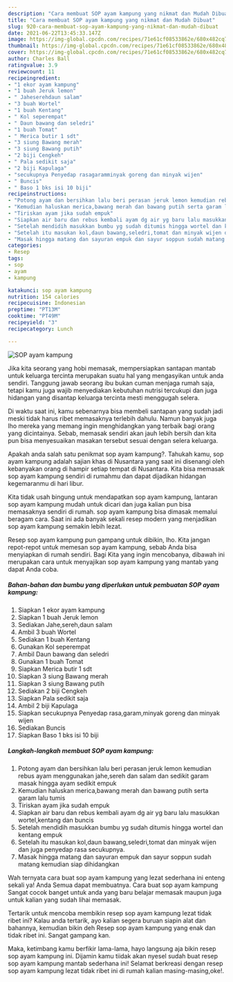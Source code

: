 ```yaml
---
description: "Cara membuat SOP ayam kampung yang nikmat dan Mudah Dibuat"
title: "Cara membuat SOP ayam kampung yang nikmat dan Mudah Dibuat"
slug: 920-cara-membuat-sop-ayam-kampung-yang-nikmat-dan-mudah-dibuat
date: 2021-06-22T13:45:33.147Z
image: https://img-global.cpcdn.com/recipes/71e61cf08533862e/680x482cq70/sop-ayam-kampung-foto-resep-utama.jpg
thumbnail: https://img-global.cpcdn.com/recipes/71e61cf08533862e/680x482cq70/sop-ayam-kampung-foto-resep-utama.jpg
cover: https://img-global.cpcdn.com/recipes/71e61cf08533862e/680x482cq70/sop-ayam-kampung-foto-resep-utama.jpg
author: Charles Ball
ratingvalue: 3.9
reviewcount: 11
recipeingredient:
- "1 ekor ayam kampung"
- "1 buah Jeruk lemon"
- " Jaheserehdaun salam"
- "3 buah Wortel"
- "1 buah Kentang"
- " Kol seperempat"
- " Daun bawang dan seledri"
- "1 buah Tomat"
- " Merica butir 1 sdt"
- "3 siung Bawang merah"
- "3 siung Bawang putih"
- "2 biji Cengkeh"
- " Pala sedikit saja"
- "2 biji Kapulaga"
- "secukupnya Penyedap rasagaramminyak goreng dan minyak wijen"
- " Buncis"
- " Baso 1 bks isi 10 biji"
recipeinstructions:
- "Potong ayam dan bersihkan lalu beri perasan jeruk lemon kemudian rebus ayam menggunakan jahe,sereh dan salam dan sedikit garam masak hingga ayam sedikit empuk"
- "Kemudian haluskan merica,bawang merah dan bawang putih serta garam lalu tumis"
- "Tiriskan ayam jika sudah empuk"
- "Siapkan air baru dan rebus kembali ayam dg air yg baru lalu masukkan wortel,kentang dan buncis"
- "Setelah mendidih masukkan bumbu yg sudah ditumis hingga wortel dan kentang empuk"
- "Setelah itu masukan kol,daun bawang,seledri,tomat dan minyak wijen dan juga penyedap rasa secukupnya."
- "Masak hingga matang dan sayuran empuk dan sayur soppun sudah matang kemudian siap dihidangkan"
categories:
- Resep
tags:
- sop
- ayam
- kampung

katakunci: sop ayam kampung 
nutrition: 154 calories
recipecuisine: Indonesian
preptime: "PT13M"
cooktime: "PT49M"
recipeyield: "3"
recipecategory: Lunch

---
```



![SOP ayam kampung](https://img-global.cpcdn.com/recipes/71e61cf08533862e/680x482cq70/sop-ayam-kampung-foto-resep-utama.jpg)

Jika kita seorang yang hobi memasak, mempersiapkan santapan mantab untuk keluarga tercinta merupakan suatu hal yang mengasyikan untuk anda sendiri. Tanggung jawab seorang ibu bukan cuman menjaga rumah saja, tetapi kamu juga wajib menyediakan kebutuhan nutrisi tercukupi dan juga hidangan yang disantap keluarga tercinta mesti menggugah selera.

Di waktu  saat ini, kamu sebenarnya bisa membeli santapan yang sudah jadi meski tidak harus ribet memasaknya terlebih dahulu. Namun banyak juga lho mereka yang memang ingin menghidangkan yang terbaik bagi orang yang dicintainya. Sebab, memasak sendiri akan jauh lebih bersih dan kita pun bisa menyesuaikan masakan tersebut sesuai dengan selera keluarga. 



Apakah anda salah satu penikmat sop ayam kampung?. Tahukah kamu, sop ayam kampung adalah sajian khas di Nusantara yang saat ini disenangi oleh kebanyakan orang di hampir setiap tempat di Nusantara. Kita bisa memasak sop ayam kampung sendiri di rumahmu dan dapat dijadikan hidangan kegemaranmu di hari libur.

Kita tidak usah bingung untuk mendapatkan sop ayam kampung, lantaran sop ayam kampung mudah untuk dicari dan juga kalian pun bisa memasaknya sendiri di rumah. sop ayam kampung bisa dimasak memalui beragam cara. Saat ini ada banyak sekali resep modern yang menjadikan sop ayam kampung semakin lebih lezat.

Resep sop ayam kampung pun gampang untuk dibikin, lho. Kita jangan repot-repot untuk memesan sop ayam kampung, sebab Anda bisa menyiapkan di rumah sendiri. Bagi Kita yang ingin mencobanya, dibawah ini merupakan cara untuk menyajikan sop ayam kampung yang mantab yang dapat Anda coba.

<!--inarticleads1-->

##### Bahan-bahan dan bumbu yang diperlukan untuk pembuatan SOP ayam kampung:

1. Siapkan 1 ekor ayam kampung
1. Siapkan 1 buah Jeruk lemon
1. Sediakan  Jahe,sereh,daun salam
1. Ambil 3 buah Wortel
1. Sediakan 1 buah Kentang
1. Gunakan  Kol seperempat
1. Ambil  Daun bawang dan seledri
1. Gunakan 1 buah Tomat
1. Siapkan  Merica butir 1 sdt
1. Siapkan 3 siung Bawang merah
1. Siapkan 3 siung Bawang putih
1. Sediakan 2 biji Cengkeh
1. Siapkan  Pala sedikit saja
1. Ambil 2 biji Kapulaga
1. Siapkan secukupnya Penyedap rasa,garam,minyak goreng dan minyak wijen
1. Sediakan  Buncis
1. Siapkan  Baso 1 bks isi 10 biji




<!--inarticleads2-->

##### Langkah-langkah membuat SOP ayam kampung:

1. Potong ayam dan bersihkan lalu beri perasan jeruk lemon kemudian rebus ayam menggunakan jahe,sereh dan salam dan sedikit garam masak hingga ayam sedikit empuk
1. Kemudian haluskan merica,bawang merah dan bawang putih serta garam lalu tumis
1. Tiriskan ayam jika sudah empuk
1. Siapkan air baru dan rebus kembali ayam dg air yg baru lalu masukkan wortel,kentang dan buncis
1. Setelah mendidih masukkan bumbu yg sudah ditumis hingga wortel dan kentang empuk
1. Setelah itu masukan kol,daun bawang,seledri,tomat dan minyak wijen dan juga penyedap rasa secukupnya.
1. Masak hingga matang dan sayuran empuk dan sayur soppun sudah matang kemudian siap dihidangkan




Wah ternyata cara buat sop ayam kampung yang lezat sederhana ini enteng sekali ya! Anda Semua dapat membuatnya. Cara buat sop ayam kampung Sangat cocok banget untuk anda yang baru belajar memasak maupun juga untuk kalian yang sudah lihai memasak.

Tertarik untuk mencoba membikin resep sop ayam kampung lezat tidak ribet ini? Kalau anda tertarik, ayo kalian segera buruan siapin alat dan bahannya, kemudian bikin deh Resep sop ayam kampung yang enak dan tidak ribet ini. Sangat gampang kan. 

Maka, ketimbang kamu berfikir lama-lama, hayo langsung aja bikin resep sop ayam kampung ini. Dijamin kamu tiidak akan nyesel sudah buat resep sop ayam kampung mantab sederhana ini! Selamat berkreasi dengan resep sop ayam kampung lezat tidak ribet ini di rumah kalian masing-masing,oke!.

